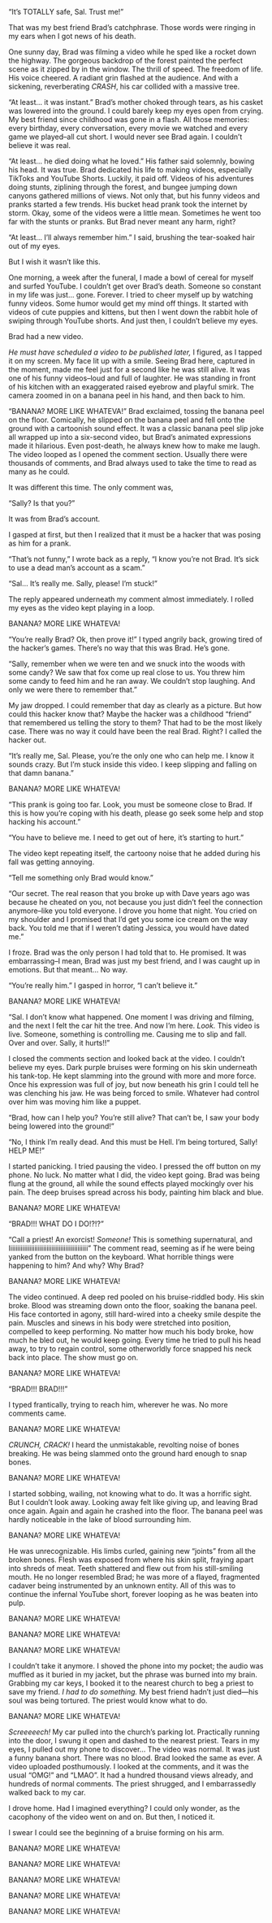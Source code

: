 “It’s TOTALLY safe, Sal. Trust me!”  
  
That was my best friend Brad’s catchphrase. Those words were ringing in my ears when I got news of his death.  
  
One sunny day, Brad was filming a video while he sped like a rocket down the highway. The gorgeous backdrop of the forest painted the perfect scene as it zipped by in the window. The thrill of speed. The freedom of life. His voice cheered. A radiant grin flashed at the audience. And with a sickening, reverberating *CRASH*, his car collided with a massive tree.  
  
“At least… it was instant.” Brad’s mother choked through tears, as his casket was lowered into the ground. I could barely keep my eyes open from crying. My best friend since childhood was gone in a flash. All those memories: every birthday, every conversation, every movie we watched and every game we played–all cut short. I would never see Brad again. I couldn’t believe it was real.   
  
“At least… he died doing what he loved.” His father said solemnly, bowing his head. It was true. Brad dedicated his life to making videos, especially TikToks and YouTube Shorts. Luckily, it paid off. Videos of his adventures doing stunts, ziplining through the forest, and bungee jumping down canyons gathered millions of views. Not only that, but his funny videos and pranks started a few trends. His bucket head prank took the internet by storm. Okay, some of the videos were a little mean. Sometimes he went too far with the stunts or pranks. But Brad never meant any harm, right?  
  
“At least… I’ll always remember him.” I said, brushing the tear-soaked hair out of my eyes.  
  
But I wish it wasn’t like this.  
  
 One morning, a week after the funeral, I made a bowl of cereal for myself and surfed YouTube. I couldn’t get over Brad’s death. Someone so constant in my life was just… gone. Forever. I tried to cheer myself up by watching funny videos. Some humor would get my mind off things. It started with videos of cute puppies and kittens, but then I went down the rabbit hole of swiping through YouTube shorts. And just then, I couldn’t believe my eyes.  
  
Brad had a new video.  
  
*He must have scheduled a video to be published later,* I figured, as I tapped it on my screen. My face lit up with a smile. Seeing Brad here, captured in the moment, made me feel just for a second like he was still alive. It was one of his funny videos–loud and full of laughter. He was standing in front of his kitchen with an exaggerated raised eyebrow and playful smirk. The camera zoomed in on a banana peel in his hand, and then back to him.  
  
“BANANA? MORE LIKE WHATEVA!” Brad exclaimed, tossing the banana peel on the floor. Comically, he slipped on the banana peel and fell onto the ground with a cartoonish sound effect. It was a classic banana peel slip joke all wrapped up into a six-second video, but Brad’s animated expressions made it hilarious. Even post-death, he always knew how to make me laugh. The video looped as I opened the comment section. Usually there were thousands of comments, and Brad always used to take the time to read as many as he could.   
  
It was different this time. The only comment was,  
  
“Sally? Is that you?”   
  
It was from Brad’s account.  
  
I gasped at first, but then I realized that it must be a hacker that was posing as him for a prank.   
  
“That’s not funny,” I wrote back as a reply, “I know you’re not Brad. It’s sick to use a dead man’s account as a scam.”  
  
“Sal… It’s really me. Sally, please! I’m stuck!”  
  
The reply appeared underneath my comment almost immediately. I rolled my eyes as the video kept playing in a loop.  
  
BANANA? MORE LIKE WHATEVA!  
  
“You’re really Brad? Ok, then prove it!” I typed angrily back, growing tired of the hacker’s games. There’s no way that this was Brad. He’s gone.  
  
“Sally, remember when we were ten and we snuck into the woods with some candy? We saw that fox come up real close to us. You threw him some candy to feed him and he ran away. We couldn’t stop laughing. And only we were there to remember that.”  
  
My jaw dropped. I could remember that day as clearly as a picture. But how could this hacker know that? Maybe the hacker was a childhood “friend” that remembered us telling the story to them? That had to be the most likely case. There was no way it could have been the real Brad. Right? I called the hacker out.  
  
“It’s really me, Sal. Please, you’re the only one who can help me. I know it sounds crazy. But I’m stuck inside this video. I keep slipping and falling on that damn banana.”  
  
BANANA? MORE LIKE WHATEVA!  
  
“This prank is going too far. Look, you must be someone close to Brad. If this is how you’re coping with his death, please go seek some help and stop hacking his account.”  
  
“You have to believe me. I need to get out of here, it’s starting to hurt.”  
  
The video kept repeating itself, the cartoony noise that he added during his fall was getting annoying.  
  
“Tell me something only Brad would know.”  
  
“Our secret. The real reason that you broke up with Dave years ago was because he cheated on you, not because you just didn’t feel the connection anymore–like you told everyone. I drove you home that night. You cried on my shoulder and I promised that I’d get you some ice cream on the way back. You told me that if I weren’t dating Jessica, you would have dated me.”  
  
I froze. Brad was the only person I had told that to. He promised. It was embarrassing–I mean, Brad was just my best friend, and I was caught up in emotions. But that meant… No way.  
  
“You’re really him.” I gasped in horror, “I can’t believe it.”  
  
BANANA? MORE LIKE WHATEVA!  
  
“Sal. I don’t know what happened. One moment I was driving and filming, and the next I felt the car hit the tree. And now I’m here. *Look.* This video is live. Someone, something is controlling me. Causing me to slip and fall. Over and over. Sally, it hurts!!”  
  
I closed the comments section and looked back at the video. I couldn’t believe my eyes. Dark purple bruises were forming on his skin underneath his tank-top. He kept slamming into the ground with more and more force. Once his expression was full of joy, but now beneath his grin I could tell he was clenching his jaw. He was being forced to smile. Whatever had control over him was moving him like a puppet.  
  
“Brad, how can I help you? You’re still alive? That can’t be, I saw your body being lowered into the ground!”  
  
“No, I think I’m really dead. And this must be Hell. I’m being tortured, Sally! HELP ME!”  
  
I started panicking. I tried pausing the video. I pressed the off button on my phone. No luck. No matter what I did, the video kept going. Brad was being flung at the ground, all while the sound effects played mockingly over his pain. The deep bruises spread across his body, painting him black and blue.   
  
BANANA? MORE LIKE WHATEVA!  
  
“BRAD!!! WHAT DO I DO!?!?”  
  
“Call a priest! An exorcist! *Someone!* This is something supernatural, and Iiiiiiiiiiiiiiiiiiiiiiiiiiiiiiiiiiiiiiiiiiiiii” The comment read, seeming as if he were being yanked from the button on the keyboard. What horrible things were happening to him? And why? Why Brad?  
  
BANANA? MORE LIKE WHATEVA!  
  
The video continued. A deep red pooled on his bruise-riddled body. His skin broke. Blood was streaming down onto the floor, soaking the banana peel. His face contorted in agony, still hard-wired into a cheeky smile despite the pain. Muscles and sinews in his body were stretched into position, compelled to keep performing. No matter how much his body broke, how much he bled out, he would keep going.  Every time he tried to pull his head away, to try to regain control, some otherworldly force snapped his neck back into place. The show must go on.  
  
BANANA? MORE LIKE WHATEVA!  
  
“BRAD!!! BRAD!!!”  
  
I typed frantically, trying to reach him, wherever he was. No more comments came.  
  
BANANA? MORE LIKE WHATEVA!  
  
*CRUNCH, CRACK!* I heard the unmistakable, revolting noise of bones breaking. He was being slammed onto the ground hard enough to snap bones.  
  
BANANA? MORE LIKE WHATEVA!  
  
I started sobbing, wailing, not knowing what to do. It was a horrific sight. But I couldn’t look away. Looking away felt like giving up, and leaving Brad once again. Again and again he crashed into the floor. The banana peel was hardly noticeable in the lake of blood surrounding him.   
  
BANANA? MORE LIKE WHATEVA!  
  
He was unrecognizable. His limbs curled, gaining new “joints” from all the broken bones. Flesh was exposed from where his skin split, fraying apart into shreds of meat. Teeth shattered and flew out from his still-smiling mouth. He no longer resembled Brad; he was more of a flayed, fragmented cadaver being instrumented by an unknown entity. All of this was to continue the infernal YouTube short, forever looping as he was beaten into pulp.  
  
BANANA? MORE LIKE WHATEVA!  
  
BANANA? MORE LIKE WHATEVA!  
  
BANANA? MORE LIKE WHATEVA!  
  
I couldn’t take it anymore. I shoved the phone into my pocket; the audio was muffled as it buried in my jacket, but the phrase was burned into my brain. Grabbing my car keys, I booked it to the nearest church to beg a priest to save my friend. *I had to do something.* My best friend hadn’t just died—his soul was being tortured. The priest would know what to do.  
  
BANANA? MORE LIKE WHATEVA!  
  
*Screeeeech!* My car pulled into the church’s parking lot. Practically running into the door, I swung it open and dashed to the nearest priest. Tears in my eyes, I pulled out my phone to discover… The video was normal. It was just a funny banana short. There was no blood. Brad looked the same as ever. A video uploaded posthumously. I looked at the comments, and it was the usual “OMG!” and “LMAO”. It had a hundred thousand views already, and hundreds of normal comments. The priest shrugged, and I embarrassedly walked back to my car.   
  
I drove home. Had I imagined everything? I could only wonder, as the cacophony of the video went on and on. But then, I noticed it.
I swear I could see the beginning of a bruise forming on his arm.
  
BANANA? MORE LIKE WHATEVA!  
  
BANANA? MORE LIKE WHATEVA!  
  
BANANA? MORE LIKE WHATEVA!  
  
BANANA? MORE LIKE WHATEVA!  
  
BANANA? MORE LIKE WHATEVA!  
